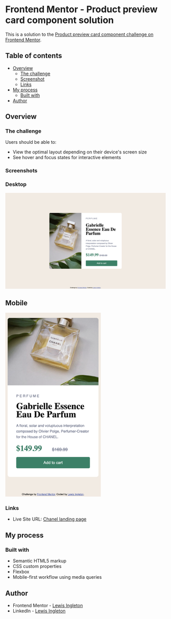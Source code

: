 # Frontend Mentor - Product preview card component solution

This is a solution to the [Product preview card component challenge on Frontend Mentor](https://www.frontendmentor.io/challenges/product-preview-card-component-GO7UmttRfa).

## Table of contents

- [Overview](#overview)
  - [The challenge](#the-challenge)
  - [Screenshot](#screenshot)
  - [Links](#links)
- [My process](#my-process)
  - [Built with](#built-with)
- [Author](#author)

## Overview

### The challenge

Users should be able to:

- View the optimal layout depending on their device's screen size
- See hover and focus states for interactive elements

### Screenshots

### Desktop
<img src='./design/chanel-desktop-screenshot.png' width=800>

## Mobile
<img src='./design/chanel-mobile-screenshot.png' width=300>

### Links
- Live Site URL: [Chanel landing page](https://lewis-ingleton.github.io/chanel-landing-page-card/)

## My process

### Built with

- Semantic HTML5 markup
- CSS custom properties
- Flexbox
- Mobile-first workflow using media queries

## Author

- Frontend Mentor - [Lewis Ingleton](https://www.frontendmentor.io/profile/Phillip-flop)
- LinkedIn - [Lewis Ingleton](https://www.linkedin.com/in/lewis-ingleton/)

